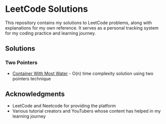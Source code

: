 # LeetCode Solutions

This repository contains my solutions to LeetCode problems, along with explanations for my own reference. It serves as a personal tracking system for my coding practice and learning journey.

## Solutions

### Two Pointers
- [Container With Most Water](two-pointers/maxArea.py) - O(n) time complexity solution using two pointers technique

## Acknowledgments

- LeetCode and Neetcode for providing the platform
- Various tutorial creators and YouTubers whose content has helped in my learning journey 
